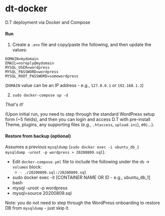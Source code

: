 # dt-docker
D.T deployment via Docker and Compose

#### Run

1. Create a `.env` file and copy/paste the following, and then update the values:

```
DOMAIN=mydomain
EMAIL=noreply@mydomain
MYSQL_USER=wordpress
MYSQL_PASSWORD=wordpress
MYSQL_ROOT_PASSWORD=somewordpress
```

(`DOMAIN` value can be an IP address - e.g., `127.0.0.1` or `192.168.1.2`)

2. `sudo docker-compose up -d`

*That's it!*  

(Upon initial run, you need to step through the standard WordPress setup form (~5 fields), and then you can login and access D.T with pre-install Theme, plugins, any supporting files (e.g., `.htaccess`, `upload.ini`), etc...).

#### Restore from backup (optional)

Assumes a previous `mysqldump` (`sudo docker exec -i ubuntu_db_1 mysqldump -uroot -p wordpress > 20200809.sql`).

- Edit `docker-compose.yml` file to include the following under the `db` -> `volumes` block:
  - `- ./20200809.sql:/20200809.sql`
- sudo docker exec -it [CONTAINER NAME OR ID - e.g., ubuntu_db_1] bash
- mysql -uroot -p wordpress
- mysql>source 20200809.sql
  
Note: you do not need to step through the WordPress onboarding to restore DB from `mysqldump` - just skip it.
